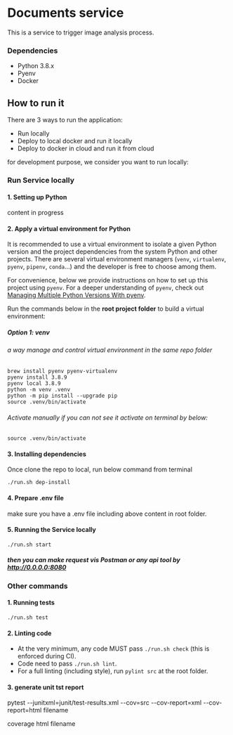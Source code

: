 
# Documents service
This is a service to trigger image analysis process.


### Dependencies

- Python 3.8.x
- Pyenv
- Docker

## How to run it
There are 3 ways to run the application:
* Run locally
* Deploy to local docker and run it locally
* Deploy to docker in cloud and run it from cloud

for development purpose, we consider you want to run locally:

### Run Service locally
#### 1. Setting up Python
content in progress

#### 2. Apply a virtual environment for Python

It is recommended to use a virtual environment to isolate a given Python version and the project dependencies from the system Python and other projects.
There are several virtual environment managers (`venv`, `virtualenv`, `pyenv`, `pipenv`, `conda`...) and the developer is free to choose among them.

For convenience, below we provide instructions on how to set up this project using `pyenv`.
For a deeper understanding of `pyenv`, check out [Managing Multiple Python Versions With pyenv](https://realpython.com/intro-to-pyenv/).


Run the commands below in the **root project folder** to build a virtual environment:
##### Option 1: venv
###### a way manage and control virtual environment in the same repo folder
```
brew install pyenv pyenv-virtualenv
pyenv install 3.8.9
pyenv local 3.8.9
python -m venv .venv
python -m pip install --upgrade pip
source .venv/bin/activate

```
###### Activate manually if you can not see it activate on terminal by below:
```
source .venv/bin/activate
```

#### 3. Installing dependencies
Once clone the repo to local, run below command from terminal
```
./run.sh dep-install
```

#### 4. Prepare .env file
make sure you have a .env file including above content in root folder.


#### 5. Running the Service locally

```
./run.sh start
```


##### then you can make request vis Postman or any api tool by http://0.0.0.0:8080


### Other commands
#### 1. Running tests

```
./run.sh test
```
#### 2. Linting code

- At the very minimum, any code MUST pass `./run.sh check` (this is enforced during CI).
- Code need to pass `./run.sh lint`.
- For a full linting (including style), run `pylint src` at the root folder.


#### 3. generate unit tst report
pytest --junitxml=junit/test-results.xml --cov=src --cov-report=xml --cov-report=html filename

coverage html filename